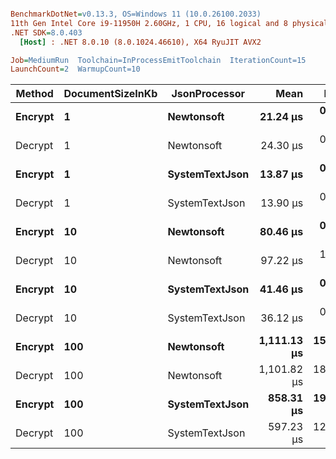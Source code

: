``` ini

BenchmarkDotNet=v0.13.3, OS=Windows 11 (10.0.26100.2033)
11th Gen Intel Core i9-11950H 2.60GHz, 1 CPU, 16 logical and 8 physical cores
.NET SDK=8.0.403
  [Host] : .NET 8.0.10 (8.0.1024.46610), X64 RyuJIT AVX2

Job=MediumRun  Toolchain=InProcessEmitToolchain  IterationCount=15  
LaunchCount=2  WarmupCount=10  

```
|  Method | DocumentSizeInKb |  JsonProcessor |        Mean |     Error |    StdDev |    Gen0 |    Gen1 |    Gen2 |  Allocated |
|-------- |----------------- |--------------- |------------:|----------:|----------:|--------:|--------:|--------:|-----------:|
| **Encrypt** |                **1** |     **Newtonsoft** |    **21.24 μs** |  **0.322 μs** |  **0.441 μs** |  **0.1526** |  **0.0305** |       **-** |   **36.44 KB** |
| Decrypt |                1 |     Newtonsoft |    24.30 μs |  0.114 μs |  0.170 μs |  0.1526 |  0.0305 |       - |   39.27 KB |
| **Encrypt** |                **1** | **SystemTextJson** |    **13.87 μs** |  **0.114 μs** |  **0.170 μs** |  **0.0916** |  **0.0153** |       **-** |   **22.48 KB** |
| Decrypt |                1 | SystemTextJson |    13.90 μs |  0.161 μs |  0.241 μs |  0.0763 |  0.0153 |       - |   19.02 KB |
| **Encrypt** |               **10** |     **Newtonsoft** |    **80.46 μs** |  **0.367 μs** |  **0.527 μs** |  **0.6104** |  **0.1221** |       **-** |  **166.64 KB** |
| Decrypt |               10 |     Newtonsoft |    97.22 μs |  1.481 μs |  2.124 μs |  0.6104 |  0.1221 |       - |  152.53 KB |
| **Encrypt** |               **10** | **SystemTextJson** |    **41.46 μs** |  **0.378 μs** |  **0.554 μs** |  **0.4272** |  **0.0610** |       **-** |  **102.99 KB** |
| Decrypt |               10 | SystemTextJson |    36.12 μs |  0.614 μs |  0.900 μs |  0.3052 |  0.0610 |       - |   76.11 KB |
| **Encrypt** |              **100** |     **Newtonsoft** | **1,111.13 μs** | **15.367 μs** | **22.038 μs** | **25.3906** | **21.4844** | **21.4844** | **1638.33 KB** |
| Decrypt |              100 |     Newtonsoft | 1,101.82 μs | 18.516 μs | 27.715 μs | 17.5781 | 15.6250 | 15.6250 | 1229.51 KB |
| **Encrypt** |              **100** | **SystemTextJson** |   **858.31 μs** | **19.354 μs** | **28.369 μs** | **26.3672** | **26.3672** | **26.3672** |  **942.75 KB** |
| Decrypt |              100 | SystemTextJson |   597.23 μs | 12.084 μs | 17.330 μs | 17.5781 | 17.5781 | 17.5781 |  746.32 KB |
